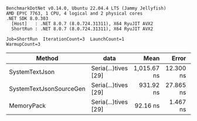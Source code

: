 ```

BenchmarkDotNet v0.14.0, Ubuntu 22.04.4 LTS (Jammy Jellyfish)
AMD EPYC 7763, 1 CPU, 4 logical and 2 physical cores
.NET SDK 8.0.303
  [Host]   : .NET 8.0.7 (8.0.724.31311), X64 RyuJIT AVX2
  ShortRun : .NET 8.0.7 (8.0.724.31311), X64 RyuJIT AVX2

Job=ShortRun  IterationCount=3  LaunchCount=1  
WarmupCount=3  

```
| Method                  | data                 | Mean        | Error     | StdDev   | Min         | Max         | Gen0   | Allocated |
|------------------------ |--------------------- |------------:|----------:|---------:|------------:|------------:|-------:|----------:|
| SystemTextJson          | Seria(...)tives [29] | 1,015.67 ns | 12.300 ns | 0.674 ns | 1,015.19 ns | 1,016.44 ns | 0.0038 |     464 B |
| SystemTextJsonSourceGen | Seria(...)tives [29] |   931.92 ns | 27.865 ns | 1.527 ns |   930.16 ns |   932.96 ns | 0.0067 |     568 B |
| MemoryPack              | Seria(...)tives [29] |    92.16 ns |  1.467 ns | 0.080 ns |    92.08 ns |    92.24 ns | 0.0014 |     120 B |
